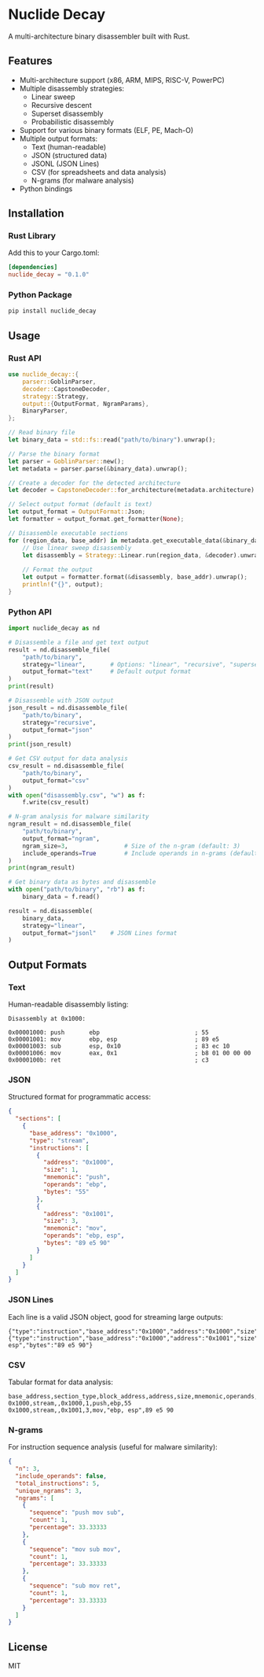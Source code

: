 # Nuclide Decay

A multi-architecture binary disassembler built with Rust.

## Features

- Multi-architecture support (x86, ARM, MIPS, RISC-V, PowerPC)
- Multiple disassembly strategies:
  - Linear sweep
  - Recursive descent
  - Superset disassembly
  - Probabilistic disassembly
- Support for various binary formats (ELF, PE, Mach-O)
- Multiple output formats:
  - Text (human-readable)
  - JSON (structured data)
  - JSONL (JSON Lines)
  - CSV (for spreadsheets and data analysis)
  - N-grams (for malware analysis)
- Python bindings

## Installation

### Rust Library

Add this to your Cargo.toml:

```toml
[dependencies]
nuclide_decay = "0.1.0"
```

### Python Package

```bash
pip install nuclide_decay
```

## Usage

### Rust API

```rust
use nuclide_decay::{
    parser::GoblinParser,
    decoder::CapstoneDecoder,
    strategy::Strategy,
    output::{OutputFormat, NgramParams},
    BinaryParser,
};

// Read binary file
let binary_data = std::fs::read("path/to/binary").unwrap();

// Parse the binary format
let parser = GoblinParser::new();
let metadata = parser.parse(&binary_data).unwrap();

// Create a decoder for the detected architecture
let decoder = CapstoneDecoder::for_architecture(metadata.architecture).unwrap();

// Select output format (default is text)
let output_format = OutputFormat::Json;
let formatter = output_format.get_formatter(None);

// Disassemble executable sections
for (region_data, base_addr) in metadata.get_executable_data(&binary_data) {
    // Use linear sweep disassembly
    let disassembly = Strategy::Linear.run(region_data, &decoder).unwrap();
    
    // Format the output
    let output = formatter.format(&disassembly, base_addr).unwrap();
    println!("{}", output);
}
```

### Python API

```python
import nuclide_decay as nd

# Disassemble a file and get text output
result = nd.disassemble_file(
    "path/to/binary",
    strategy="linear",       # Options: "linear", "recursive", "superset", "probabilistic"
    output_format="text"     # Default output format
)
print(result)

# Disassemble with JSON output
json_result = nd.disassemble_file(
    "path/to/binary",
    strategy="recursive",
    output_format="json"
)
print(json_result)

# Get CSV output for data analysis
csv_result = nd.disassemble_file(
    "path/to/binary",
    output_format="csv"
)
with open("disassembly.csv", "w") as f:
    f.write(csv_result)

# N-gram analysis for malware similarity
ngram_result = nd.disassemble_file(
    "path/to/binary",
    output_format="ngram",
    ngram_size=3,                # Size of the n-gram (default: 3)
    include_operands=True        # Include operands in n-grams (default: False)
)
print(ngram_result)

# Get binary data as bytes and disassemble
with open("path/to/binary", "rb") as f:
    binary_data = f.read()

result = nd.disassemble(
    binary_data,
    strategy="linear",
    output_format="jsonl"    # JSON Lines format
)
```

## Output Formats

### Text

Human-readable disassembly listing:

```
Disassembly at 0x1000:

0x00001000: push       ebp                           ; 55
0x00001001: mov        ebp, esp                      ; 89 e5
0x00001003: sub        esp, 0x10                     ; 83 ec 10
0x00001006: mov        eax, 0x1                      ; b8 01 00 00 00
0x0000100b: ret                                      ; c3
```

### JSON

Structured format for programmatic access:

```json
{
  "sections": [
    {
      "base_address": "0x1000",
      "type": "stream",
      "instructions": [
        {
          "address": "0x1000",
          "size": 1,
          "mnemonic": "push",
          "operands": "ebp",
          "bytes": "55"
        },
        {
          "address": "0x1001",
          "size": 3,
          "mnemonic": "mov",
          "operands": "ebp, esp",
          "bytes": "89 e5 90"
        }
      ]
    }
  ]
}
```

### JSON Lines

Each line is a valid JSON object, good for streaming large outputs:

```
{"type":"instruction","base_address":"0x1000","address":"0x1000","size":1,"mnemonic":"push","operands":"ebp","bytes":"55"}
{"type":"instruction","base_address":"0x1000","address":"0x1001","size":3,"mnemonic":"mov","operands":"ebp, esp","bytes":"89 e5 90"}
```

### CSV

Tabular format for data analysis:

```csv
base_address,section_type,block_address,address,size,mnemonic,operands,bytes
0x1000,stream,,0x1000,1,push,ebp,55
0x1000,stream,,0x1001,3,mov,"ebp, esp",89 e5 90
```

### N-grams

For instruction sequence analysis (useful for malware similarity):

```json
{
  "n": 3,
  "include_operands": false,
  "total_instructions": 5,
  "unique_ngrams": 3,
  "ngrams": [
    {
      "sequence": "push mov sub",
      "count": 1,
      "percentage": 33.33333
    },
    {
      "sequence": "mov sub mov",
      "count": 1,
      "percentage": 33.33333
    },
    {
      "sequence": "sub mov ret",
      "count": 1,
      "percentage": 33.33333
    }
  ]
}
```

## License

MIT